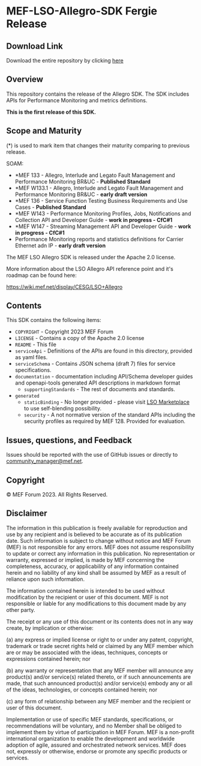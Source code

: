 # MEF-LSO-Allegro-SDK Fergie Release

## Download Link

Download the entire repository by clicking [here](https://github.com/MEF-GIT/MEF-LSO-Allegro-SDK/releases/download/fergie/MEF-LSO-Allegro-SDK-fergie.zip)

## Overview

This repository contains the release of the Allegro SDK. The SDK includes APIs for Performance Monitoring and metrics definitions.

**This is the first release of this SDK.**

## Scope and Maturity

(*) is used to mark item that changes their maturity comparing to previous release.

SOAM:

- *MEF 133 - Allegro, Interlude and Legato Fault Management and Performance Monitoring BR&UC - **Published Standard**
- *MEF W133.1 - Allegro, Interlude and Legato Fault Management and Performance Monitoring BR&UC - **early draft version**
- *MEF 136 - Service Function Testing Business Requirements and Use Cases - **Published Standard**
- *MEF W143 - Performance Monitoring Profiles, Jobs, Notifications and Collection API and Developer Guide	- **work in progress - CfC#1**
- *MEF W147 - Streaming Management API and Developer Guide - **work in progress - CfC#1**
- Performance Monitoring reports and statistics definitions for Carrier Ethernet adn IP - **early draft version**

The MEF LSO Allegro SDK is released under the Apache 2.0 license.

More information about the LSO Allegro API reference point and it's roadmap can be found here:

https://wiki.mef.net/display/CESG/LSO+Allegro

## Contents

This SDK contains the following items:

- `COPYRIGHT` - Copyright 2023 MEF Forum
- `LICENSE` - Contains a copy of the Apache 2.0 license
- `README` - This file
- `serviceApi` - Definitions of the APIs are found in this directory, provided as yaml files.
- `serviceSchema` - Contains JSON schema (draft 7) files for service specifications.
- `documentation` - documentation including API/Schema developer guides and openapi-tools generated API descriptions in markdown format
  - `supportingStandards` - The rest of documents and standards.
- `generated`
  - `staticBinding` - No longer provided - please visit [LSO Marketplace](http://lso.mef.net) to use self-blending possibility.
  - `security` - A not normative version of the standard APIs including the security profiles as required by MEF 128. Provided for evaluation.

## Issues, questions, and Feedback

Issues should be reported with the use of GitHub issues or directly to community_manager@mef.net.

## Copyright

© MEF Forum 2023. All Rights Reserved.

## Disclaimer

The information in this publication is freely available for reproduction and use by any recipient and is believed to be accurate as of its publication date. Such information is subject to change without notice and MEF Forum (MEF) is not responsible for any errors. MEF does not assume responsibility to update or correct any information in this publication. No representation or warranty, expressed or implied, is made by MEF concerning the completeness, accuracy, or applicability of any information contained herein and no liability of any kind shall be assumed by MEF as a result of reliance upon such information.

The information contained herein is intended to be used without modification by the recipient or user of this document. MEF is not responsible or liable for any modifications to this document made by any other party.

The receipt or any use of this document or its contents does not in any way create, by implication or otherwise:

(a) any express or implied license or right to or under any patent, copyright, trademark or trade secret rights held or claimed by any MEF member which are  or may be associated with the ideas, techniques, concepts or expressions contained herein; nor

(b) any warranty or representation that any MEF member will announce any product(s) and/or service(s) related thereto, or if such announcements are made, that such announced product(s) and/or service(s) embody any or all of the ideas, technologies, or concepts contained herein; nor

(c) any form of relationship between any MEF member and the recipient or user of this document.

Implementation or use of specific MEF standards, specifications, or recommendations will be voluntary, and no Member shall be obliged to implement them by virtue of participation in MEF Forum. MEF is a non-profit international organization to enable the development and worldwide adoption of agile, assured and orchestrated network services. MEF does not, expressly or otherwise, endorse or promote any specific products or services.
